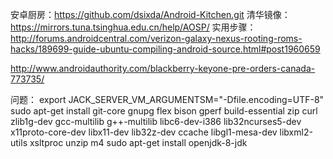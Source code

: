 安卓厨房：https://github.com/dsixda/Android-Kitchen.git
清华镜像：https://mirrors.tuna.tsinghua.edu.cn/help/AOSP/
实用步骤：http://forums.androidcentral.com/verizon-galaxy-nexus-rooting-roms-hacks/189699-guide-ubuntu-compiling-android-source.html#post1960659

http://www.androidauthority.com/blackberry-keyone-pre-orders-canada-773735/



问题：
export JACK_SERVER_VM_ARGUMENTSM="-Dfile.encoding=UTF-8"
sudo apt-get install git-core gnupg flex bison gperf build-essential zip curl zlib1g-dev gcc-multilib g++-multilib libc6-dev-i386 lib32ncurses5-dev x11proto-core-dev libx11-dev lib32z-dev ccache libgl1-mesa-dev libxml2-utils xsltproc unzip m4
sudo apt-get install openjdk-8-jdk
